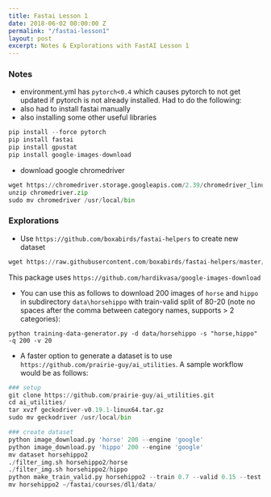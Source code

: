 ```yaml
---
title: Fastai Lesson 1
date: 2018-06-02 00:00:00 Z
permalink: "/fastai-lesson1"
layout: post
excerpt: Notes & Explorations with FastAI Lesson 1
---
```


### Notes
* environment.yml has `pytorch<0.4` which causes pytorch to not get updated if pytorch is not already installed. Had to do the following:
* also had to install fastai manually
* also installing some other useful libraries
```python
pip install --force pytorch
pip install fastai
pip install gpustat
pip install google-images-download
```
* download google chromedriver
```python
wget https://chromedriver.storage.googleapis.com/2.39/chromedriver_linux64.zip
unzip chromedriver.zip
sudo mv chromedriver /usr/local/bin
```

### Explorations
* Use `https://github.com/boxabirds/fastai-helpers` to create new dataset
```python
wget https://raw.githubusercontent.com/boxabirds/fastai-helpers/master/training-data-generator.py

```
This package uses `https://github.com/hardikvasa/google-images-download`

* You can use this as follows to download 200 images of `horse` and `hippo` in subdirectory `data\horsehippo` with train-valid split of 80-20 (note no spaces after the comma between category names, supports > 2 categories):
 
 `python training-data-generator.py -d data/horsehippo -s "horse,hippo" -q 200 -v 20`

* A faster option to generate a dataset is to use `https://github.com/prairie-guy/ai_utilities`. A sample workflow would be as follows: 
```python
### setup
git clone https://github.com/prairie-guy/ai_utilities.git
cd ai_utilities/
tar xvzf geckodriver-v0.19.1-linux64.tar.gz
sudo mv geckodriver /usr/local/bin

### create dataset
python image_download.py 'horse' 200 --engine 'google'
python image_download.py 'hippo' 200 --engine 'google'
mv dataset horsehippo2
./filter_img.sh horsehippo2/horse
./filter_img.sh horsehippo2/hippo
python make_train_valid.py horsehippo2 --train 0.7 --valid 0.15 --test 0.15
mv horsehippo2 ~/fastai/courses/dl1/data/
``` 